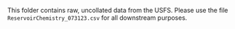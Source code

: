 This folder contains raw, uncollated data from the USFS. Please use the file `ReservoirChemistry_073123.csv` for all downstream purposes.
